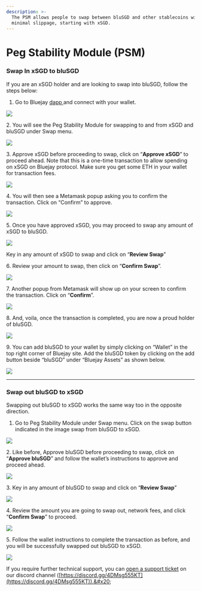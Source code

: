 ```yaml
---
description: >-
  The PSM allows people to swap between bluSGD and other stablecoins with
  minimal slippage, starting with xSGD.
---
```


# Peg Stability Module (PSM)

### **Swap In xSGD to bluSGD**

If you are an xSGD holder and are looking to swap into bluSGD, follow the steps below:

1. Go to Bluejay [dapp ](https://app.bluejay.finance/)and connect with your wallet.

![](../../.gitbook/assets/0.png)

2\. You will see the Peg Stability Module for swapping to and from xSGD and bluSGD under Swap menu.

![](../../.gitbook/assets/1.png)

3\. Approve xSGD before proceeding to swap, click on “**Approve xSGD**” to proceed ahead. Note that this is a one-time transaction to allow spending on xSGD on Bluejay protocol. Make sure you get some ETH in your wallet for transaction fees.

![](../../.gitbook/assets/2.png)

4\. You will then see a Metamask popup asking you to confirm the transaction. Click on “Confirm” to approve.

![](../../.gitbook/assets/3.png)

5\. Once you have approved xSGD, you may proceed to swap any amount of xSGD to bluSGD.

![](../../.gitbook/assets/4.png)

Key in any amount of xSGD to swap and click on “**Review Swap**”

6\. Review your amount to swap, then click on “**Confirm Swap**”.

![](../../.gitbook/assets/5.png)

7\. Another popup from Metamask will show up on your screen to confirm the transaction. Click on “**Confirm**”.

![](../../.gitbook/assets/6.png)

8\. And, voila, once the transaction is completed, you are now a proud holder of bluSGD.

![](../../.gitbook/assets/7.png)

9\. You can add bluSGD to your wallet by simply clicking on “Wallet” in the top right corner of Bluejay site. Add the bluSGD token by clicking on the add button beside “bluSGD” under “Bluejay Assets” as shown below.

![](../../.gitbook/assets/8.png)

****

### **Swap out bluSGD to xSGD**

Swapping out bluSGD to xSGD works the same way too in the opposite direction.

1. Go to Peg Stability Module under Swap menu. Click on the swap button indicated in the image swap from bluSGD to xSGD.

![](../../.gitbook/assets/9.png)

2\. Like before, Approve bluSGD before proceeding to swap, click on “**Approve bluSGD**” and follow the wallet’s instructions to approve and proceed ahead.

![](../../.gitbook/assets/10.png)

3\. Key in any amount of bluSGD to swap and click on “**Review Swap**”

![](../../.gitbook/assets/11.png)

4\. Review the amount you are going to swap out, network fees, and click “**Confirm Swap**” to proceed.

![](../../.gitbook/assets/12.png)

5\. Follow the wallet instructions to complete the transaction as before, and you will be successfully swapped out bluSGD to xSGD.

![](../../.gitbook/assets/13.png)



If you require further technical support, you can [open a support ticket](broken-reference) on our discord channel ([https://discord.gg/4DMsg555KT](https://discord.gg/4DMsg555KT)).&#x20;
